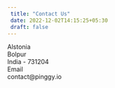 ```yaml
---
 title: "Contact Us" 
 date: 2022-12-02T14:15:25+05:30 
 draft: false 
---
```

<div class="Contact-Container d-flex flex-column flex-md-row flex-wrap flex-fill justify-content-center">
        <div class="col-lg-5 col-md-12 px-2 py-4 mx-2">
            <div class="feature bg-primary bg-gradient text-white rounded-3 mb-3"><i class="fa fa-map-marker"></i></div>
            <div class="feature-name">Alstonia</div>
            <div class="feature-description"> Bolpur <br> India - 731204
            </div>
        </div>
        <div class="col-lg-5 col-md-12 px-2 py-4 mx-2">
            <div class="feature bg-primary bg-gradient text-white rounded-3 mb-3"><i class="fa fa-envelope"></i></div>
            <div class="feature-name">Email</div>
            <div class="feature-description">contact@pinggy.io
            </div>
        </div>
</div>